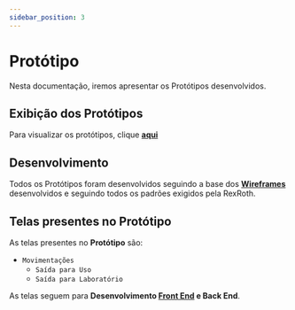 ```yaml
---
sidebar_position: 3
---
```


# Protótipo

Nesta documentação, iremos apresentar os Protótipos desenvolvidos.

## Exibição dos Protótipos

Para visualizar os protótipos, clique [**aqui**](https://www.figma.com/file/rDQBDEdMd3A4kOsKBaypCR/Untitled?type=design&node-id=18-31&mode=design&t=NDTcbfzicr5TIhtU-0)

## Desenvolvimento

Todos os Protótipos foram desenvolvidos seguindo a base dos [**Wireframes**](https://www.figma.com/file/rDQBDEdMd3A4kOsKBaypCR/Untitled?type=design&node-id=18-32&mode=design&t=9gkDMdXpLoPekXKr-0) desenvolvidos e seguindo todos os padrões exigidos pela RexRoth.

## Telas presentes no Protótipo

As telas presentes no **Protótipo** são:

- `Movimentações`
  - `Saída para Uso`
  - `Saída para Laboratório`

As telas seguem para **Desenvolvimento [**Front End**](./frontend.md) e Back End**.
